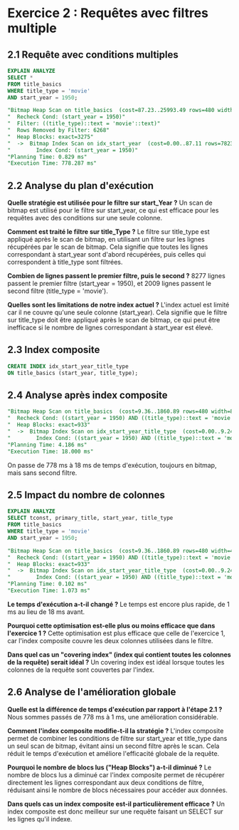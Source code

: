 # Exercice 2 : Requêtes avec filtres multiple
## 2.1 Requête avec conditions multiples
```sql
EXPLAIN ANALYZE
SELECT *
FROM title_basics
WHERE title_type = 'movie'
AND start_year = 1950;
```
```sql
"Bitmap Heap Scan on title_basics  (cost=87.23..25993.49 rows=480 width=86) (actual time=4.555..778.101 rows=2009 loops=1)"
"  Recheck Cond: (start_year = 1950)"
"  Filter: ((title_type)::text = 'movie'::text)"
"  Rows Removed by Filter: 6268"
"  Heap Blocks: exact=3275"
"  ->  Bitmap Index Scan on idx_start_year  (cost=0.00..87.11 rows=7823 width=0) (actual time=3.640..3.640 rows=8277 loops=1)"
"        Index Cond: (start_year = 1950)"
"Planning Time: 0.829 ms"
"Execution Time: 778.287 ms"
```

## 2.2 Analyse du plan d'exécution
**Quelle stratégie est utilisée pour le filtre sur start_Year ?**
Un scan de bitmap est utilisé pour le filtre sur start_year, ce qui est efficace pour les requêtes avec des conditions sur une seule colonne.

**Comment est traité le filtre sur title_Type ?**
Le filtre sur title_type est appliqué après le scan de bitmap, en utilisant un filtre sur les lignes récupérées par le scan de bitmap. Cela signifie que toutes les lignes correspondant à start_year sont d'abord récupérées, puis celles qui correspondent à title_type sont filtrées.

**Combien de lignes passent le premier filtre, puis le second ?**
8277 lignes passent le premier filtre (start_year = 1950), et 2009 lignes passent le second filtre (title_type = 'movie').

**Quelles sont les limitations de notre index actuel ?**
L'index actuel est limité car il ne couvre qu'une seule colonne (start_year). Cela signifie que le filtre sur title_type doit être appliqué après le scan de bitmap, ce qui peut être inefficace si le nombre de lignes correspondant à start_year est élevé.

## 2.3 Index composite
```sql
CREATE INDEX idx_start_year_title_type
ON title_basics (start_year, title_type);
```

## 2.4 Analyse après index composite 
```sql
"Bitmap Heap Scan on title_basics  (cost=9.36..1860.89 rows=480 width=86) (actual time=2.991..17.916 rows=2009 loops=1)"
"  Recheck Cond: ((start_year = 1950) AND ((title_type)::text = 'movie'::text))"
"  Heap Blocks: exact=933"
"  ->  Bitmap Index Scan on idx_start_year_title_type  (cost=0.00..9.24 rows=480 width=0) (actual time=2.621..2.621 rows=2009 loops=1)"
"        Index Cond: ((start_year = 1950) AND ((title_type)::text = 'movie'::text))"
"Planning Time: 4.186 ms"
"Execution Time: 18.000 ms"
```
On passe de 778 ms à 18 ms de temps d'exécution, toujours en bitmap, mais sans second filtre.

## 2.5 Impact du nombre de colonnes
```sql
EXPLAIN ANALYZE
SELECT tconst, primary_title, start_year, title_type
FROM title_basics
WHERE title_type = 'movie'
AND start_year = 1950;
```

```sql
"Bitmap Heap Scan on title_basics  (cost=9.36..1860.89 rows=480 width=44) (actual time=0.184..1.015 rows=2009 loops=1)"
"  Recheck Cond: ((start_year = 1950) AND ((title_type)::text = 'movie'::text))"
"  Heap Blocks: exact=933"
"  ->  Bitmap Index Scan on idx_start_year_title_type  (cost=0.00..9.24 rows=480 width=0) (actual time=0.092..0.093 rows=2009 loops=1)"
"        Index Cond: ((start_year = 1950) AND ((title_type)::text = 'movie'::text))"
"Planning Time: 0.102 ms"
"Execution Time: 1.073 ms"
```
**Le temps d'exécution a-t-il changé ?**
Le temps est encore plus rapide, de 1 ms au lieu de 18 ms avant.

**Pourquoi cette optimisation est-elle plus ou moins efficace que dans l'exercice 1 ?**
Cette optimisation est plus efficace que celle de l'exercice 1, car l'index composite couvre les deux colonnes utilisées dans le filtre.

**Dans quel cas un "covering index" (index qui contient toutes les colonnes de la requête) serait
idéal ?**
Un covering index est idéal lorsque toutes les colonnes de la requête sont couvertes par l'index.

## 2.6 Analyse de l'amélioration globale 
**Quelle est la différence de temps d'exécution par rapport à l'étape 2.1 ?**
Nous sommes passés de 778 ms à 1 ms, une amélioration considérable.

**Comment l'index composite modifie-t-il la stratégie ?**
L'index composite permet de combiner les conditions de filtre sur start_year et title_type dans un seul scan de bitmap, évitant ainsi un second filtre après le scan. Cela réduit le temps d'exécution et améliore l'efficacité globale de la requête.

**Pourquoi le nombre de blocs lus ("Heap Blocks") a-t-il diminué ?**
Le nombre de blocs lus a diminué car l'index composite permet de récupérer directement les lignes correspondant aux deux conditions de filtre, réduisant ainsi le nombre de blocs nécessaires pour accéder aux données.

**Dans quels cas un index composite est-il particulièrement efficace ?**
Un index composite est donc meilleur sur une requête faisant un SELECT sur les lignes qu'il indexe.

